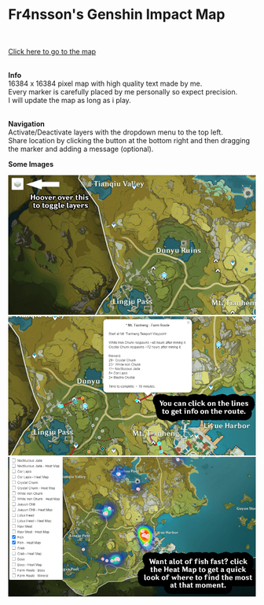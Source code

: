 # Fr4nsson's Genshin Impact Map
<br>
<p><a href="https://fr4nsson.github.io/">Click here to go to the map</a></p>
<br>
<b>Info</b><br>
16384 x 16384 pixel map with high quality text made by me.<br>
Every marker is carefully placed by me personally so expect precision.<br>
I will update the map as long as i play.<br><br>

<b>Navigation</b><br>
Activate/Deactivate layers with the dropdown menu to the top left.<br>
Share location by clicking the button at the bottom right and then dragging the marker and adding a message (optional).<br>

<b>Some Images</b><br>
<p>
  <img src="https://raw.githubusercontent.com/Fr4nsson/Fr4nsson.github.io/main/Preview1.png">
  
  <img src="https://raw.githubusercontent.com/Fr4nsson/Fr4nsson.github.io/main/Preview2.png">
  
  <img src="https://raw.githubusercontent.com/Fr4nsson/Fr4nsson.github.io/main/Preview3.png">
</p>

